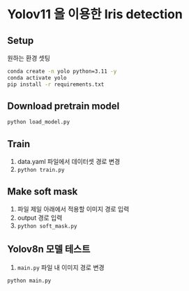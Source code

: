 # Yolov11 을 이용한 Iris detection

## Setup
원하는 환경 셋팅
```bash
conda create -n yolo python=3.11 -y
conda activate yolo
pip install -r requirements.txt
```

## Download pretrain model
```bash
python load_model.py
```

## Train
1. data.yaml 파일에서 데이터셋 경로 변경
2. ```python train.py```

## Make soft mask
1. 파일 제일 아래에서 적용할 이미지 경로 입력
2. output 경로 입력
3. ```python soft_mask.py```

## Yolov8n 모델 테스트
1. ```main.py``` 파일 내 이미지 경로 변경
```bash
python main.py
```